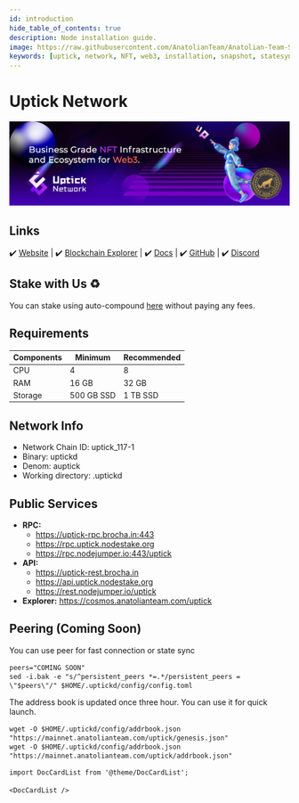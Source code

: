 ```yaml
---
id: introduction
hide_table_of_contents: true
description: Node installation guide.
image: https://raw.githubusercontent.com/AnatolianTeam/Anatolian-Team-Services/main/docs/Mainnet/Cosmos-Ecosystem/uptick-network/img/Uptick-Service-Cover.jpg
keywords: [uptick, network, NFT, web3, installation, snapshot, statesync, update]
---
```

# Uptick Network

![Uptick](./img/Uptick-Service.jpg)

## Links
 ✔️ [Website](https://www.uptickproject.com/) |
 ✔️ [Blockchain Explorer](https://cosmos.anatolianteam.com/uptick) |
 ✔️ [Docs](https://upticknft.gitbook.io/uptick-network-documentation/) |
 ✔️ [GitHub](https://github.com/UptickNetwork) |
 ✔️ [Discord](https://discord.com/invite/teqX78VZUV)

## Stake with Us ♻️
You can stake using auto-compound [here](https://restake.anatolianteam.com/uptick/uptickvaloper12tmn00ne92n5nljf3t5apyy2jtkfjfetdhvgca) without paying any fees.

## Requirements

| Components | Minimum | **Recommended** |
| ------------ | ------------ | ------------ |
| CPU |	4 | 8 |
| RAM	| 16 GB | 32 GB |
| Storage	| 500 GB SSD | 1 TB SSD | 

## Network Info 
* Network Chain ID: uptick_117-1
* Binary: uptickd
* Denom: auptick
* Working directory: .uptickd

## Public Services
* **RPC:**
    * https://uptick-rpc.brocha.in:443
    * https://rpc.uptick.nodestake.org
    * https://rpc.nodejumper.io:443/uptick
* **API:**
    * https://uptick-rest.brocha.in
    * https://api.uptick.nodestake.org
    * https://rest.nodejumper.io/uptick
* **Explorer:** https://cosmos.anatolianteam.com/uptick

## Peering (Coming Soon)
You can use peer for fast connection or state sync 
```shell
peers="COMING SOON"
sed -i.bak -e "s/^persistent_peers *=.*/persistent_peers = \"$peers\"/" $HOME/.uptickd/config/config.toml
```
The address book is updated once three hour. You can use it for quick launch.
```shell
wget -O $HOME/.uptickd/config/addrbook.json "https://mainnet.anatolianteam.com/uptick/genesis.json"
wget -O $HOME/.uptickd/config/addrbook.json "https://mainnet.anatolianteam.com/uptick/addrbook.json"
```

```mdx-code-block
import DocCardList from '@theme/DocCardList';

<DocCardList />
```
